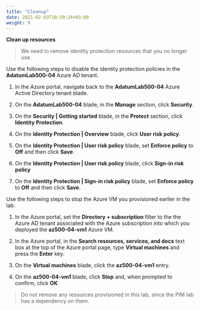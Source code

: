 ```yaml
---
title: "Cleanup"
date: 2021-02-03T10:59:24+03:00
weight: 9
---
```



**Clean up resources**

> We need to remove identity protection resources that you no longer use. 

Use the following steps to disable the identity protection policies in the **AdatumLab500-04** Azure AD tenant.

1. In the Azure portal, navigate back to the **AdatumLab500-04** Azure Active Directory tenant blade.

1. On the **AdatumLab500-04** blade, in the **Manage** section, click **Security**.

1. On the **Security \| Getting started** blade, in the **Protect** section, click **Identity Protection**.

1. On the **Identity Protection \| Overview** blade, click **User risk policy**.

1. On the **Identity Protection \| User risk policy** blade, set **Enforce policy** to **Off** and then click **Save**.

1. On the **Identity Protection \| User risk policy** blade, click **Sign-in risk policy**

1. On the **Identity Protection \| Sign-in risk policy** blade, set **Enforce policy** to **Off** and then click **Save**.

Use the following steps to stop the Azure VM you provisioned earlier in the lab.

1. In the Azure portal, set the **Directory + subscription** filter to the the Azure AD tenant associated with the Azure subscription into which you deployed the **az500-04-vm1** Azure VM.

1. In the Azure portal, in the **Search resources, services, and docs** text box at the top of the Azure portal page, type **Virtual machines** and press the **Enter** key.

1. On the **Virtual machines** blade, click the **az500-04-vm1** entry. 
 
1. On the **az500-04-vm1** blade, click **Stop** and, when prompted to confirm, click **OK** 

>  Do not remove any resources provisioned in this lab, since the PIM lab has a dependency on them.